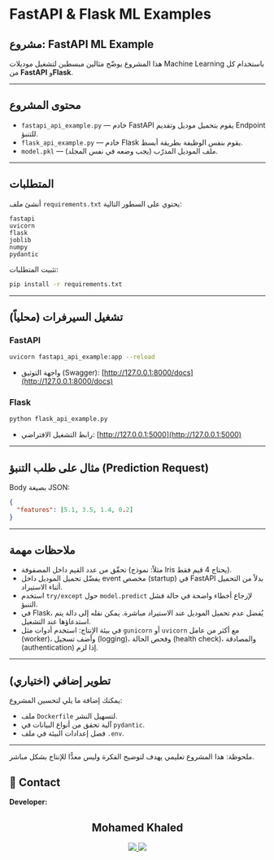 # FastAPI & Flask ML Examples

## مشروع: FastAPI ML Example

هذا المشروع يوضّح مثالين مبسطين لتشغيل موديلات Machine Learning باستخدام كل من **FastAPI** و**Flask**.

---

## محتوى المشروع

* `fastapi_api_example.py` — خادم FastAPI يقوم بتحميل موديل وتقديم Endpoint للتنبؤ.
* `flask_api_example.py` — خادم Flask يقوم بنفس الوظيفة بطريقة أبسط.
* `model.pkl` — ملف الموديل المدرّب (يجب وضعه في نفس المجلد).

---

## المتطلبات

أنشئ ملف `requirements.txt` يحتوي على السطور التالية:

```
fastapi
uvicorn
flask
joblib
numpy
pydantic
```

تثبيت المتطلبات:

```bash
pip install -r requirements.txt
```

---

## تشغيل السيرفرات (محلياً)

### FastAPI

```bash
uvicorn fastapi_api_example:app --reload
```

* واجهة التوثيق (Swagger): [http://127.0.0.1:8000/docs](http://127.0.0.1:8000/docs)

### Flask

```bash
python flask_api_example.py
```

* رابط التشغيل الافتراضي: [http://127.0.0.1:5000](http://127.0.0.1:5000)

---

## مثال على طلب التنبؤ (Prediction Request)

Body بصيغة JSON:

```json
{
  "features": [5.1, 3.5, 1.4, 0.2]
}
```

---

## ملاحظات مهمة

* تحقّق من عدد القيم داخل المصفوفة (مثلاً: نموذج Iris يحتاج 4 قيم فقط).
* يفضّل تحميل الموديل داخل event مخصص (startup) في FastAPI بدلاً من التحميل أثناء الاستيراد.
* استخدم `try/except` حول `model.predict` لإرجاع أخطاء واضحة في حالة فشل التنبؤ.
* في Flask، يُفضل عدم تحميل الموديل عند الاستيراد مباشرة. يمكن نقله إلى دالة يتم استدعاؤها عند التشغيل.
* في بيئة الإنتاج: استخدم أدوات مثل `gunicorn` أو `uvicorn` مع أكثر من عامل (worker)، وأضف تسجيل (logging)، وفحص الحالة (health check)، والمصادقة (authentication) إذا لزم.

---

## تطوير إضافي (اختياري)

يمكنك إضافة ما يلي لتحسين المشروع:

* ملف `Dockerfile` لتسهيل النشر.
* آلية تحقق من أنواع البيانات في `pydantic`.
* فصل إعدادات البيئة في ملف `.env`.

---

ملحوظة: هذا المشروع تعليمي يهدف لتوضيح الفكرة وليس معدًّا للإنتاج بشكل مباشر.

## 📧 Contact

**Developer:**  
<h2 align="center">Mohamed Khaled</h2>

<p align="center">
  <a href="mailto:qq11gharipqq11@gmail.com" target="_blank">
    <img src="https://img.shields.io/badge/-Gmail-D14836?style=for-the-badge&logo=gmail&logoColor=white"/>
  </a>
  <a href="https://www.linkedin.com/in/mohamed-khaled-3a9021263" target="_blank">
    <img src="https://img.shields.io/badge/-LinkedIn-0A66C2?style=for-the-badge&logo=linkedin&logoColor=white"/>
  </a>
</p>
